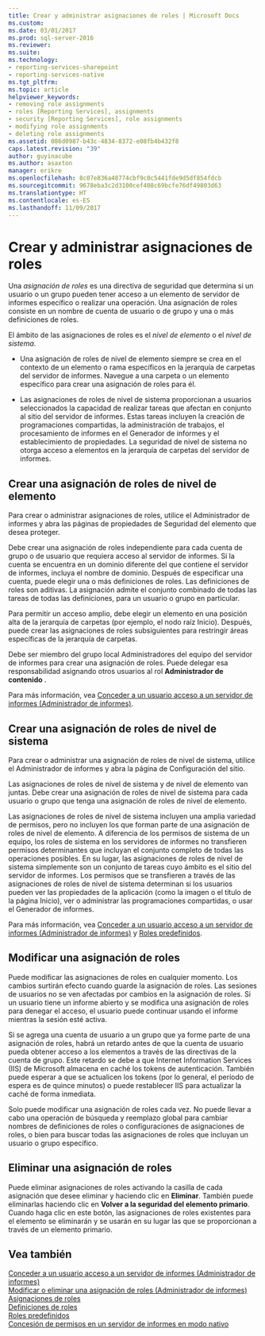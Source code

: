 ```yaml
---
title: Crear y administrar asignaciones de roles | Microsoft Docs
ms.custom: 
ms.date: 03/01/2017
ms.prod: sql-server-2016
ms.reviewer: 
ms.suite: 
ms.technology:
- reporting-services-sharepoint
- reporting-services-native
ms.tgt_pltfrm: 
ms.topic: article
helpviewer_keywords:
- removing role assignments
- roles [Reporting Services], assignments
- security [Reporting Services], role assignments
- modifying role assignments
- deleting role assignments
ms.assetid: 086d0987-b43c-4834-8372-e08fb4b432f8
caps.latest.revision: "39"
author: guyinacube
ms.author: asaxton
manager: erikre
ms.openlocfilehash: 8c07e836a48774cbf9c0c5441fde9d5df854fdcb
ms.sourcegitcommit: 9678eba3c2d3100cef408c69bcfe76df49803d63
ms.translationtype: HT
ms.contentlocale: es-ES
ms.lasthandoff: 11/09/2017
---
```

# <a name="create-and-manage-role-assignments"></a>Crear y administrar asignaciones de roles
  Una *asignación de roles* es una directiva de seguridad que determina si un usuario o un grupo pueden tener acceso a un elemento de servidor de informes específico o realizar una operación. Una asignación de roles consiste en un nombre de cuenta de usuario o de grupo y una o más definiciones de roles.  
  
 El ámbito de las asignaciones de roles es el *nivel de elemento* o el *nivel de sistema*.  
  
-   Una asignación de roles de nivel de elemento siempre se crea en el contexto de un elemento o rama específicos en la jerarquía de carpetas del servidor de informes. Navegue a una carpeta o un elemento específico para crear una asignación de roles para él.  
  
-   Las asignaciones de roles de nivel de sistema proporcionan a usuarios seleccionados la capacidad de realizar tareas que afectan en conjunto al sitio del servidor de informes. Estas tareas incluyen la creación de programaciones compartidas, la administración de trabajos, el procesamiento de informes en el Generador de informes y el establecimiento de propiedades. La seguridad de nivel de sistema no otorga acceso a elementos en la jerarquía de carpetas del servidor de informes.  
  
## <a name="creating-an-item-level-role-assignment"></a>Crear una asignación de roles de nivel de elemento  
 Para crear o administrar asignaciones de roles, utilice el Administrador de informes y abra las páginas de propiedades de Seguridad del elemento que desea proteger.  
  
 Debe crear una asignación de roles independiente para cada cuenta de grupo o de usuario que requiera acceso al servidor de informes. Si la cuenta se encuentra en un dominio diferente del que contiene el servidor de informes, incluya el nombre de dominio. Después de especificar una cuenta, puede elegir una o más definiciones de roles. Las definiciones de roles son aditivas. La asignación admite el conjunto combinado de todas las tareas de todas las definiciones, para un usuario o grupo en particular.  
  
 Para permitir un acceso amplio, debe elegir un elemento en una posición alta de la jerarquía de carpetas (por ejemplo, el nodo raíz Inicio). Después, puede crear las asignaciones de roles subsiguientes para restringir áreas específicas de la jerarquía de carpetas.  
  
 Debe ser miembro del grupo local Administradores del equipo del servidor de informes para crear una asignación de roles. Puede delegar esa responsabilidad asignando otros usuarios al rol **Administrador de contenido** .  
  
 Para más información, vea [Conceder a un usuario acceso a un servidor de informes &#40;Administrador de informes&#41;](../../reporting-services/security/grant-user-access-to-a-report-server-report-manager.md).  
  
## <a name="creating-a-system-level-role-assignment"></a>Crear una asignación de roles de nivel de sistema  
 Para crear o administrar una asignación de roles de nivel de sistema, utilice el Administrador de informes y abra la página de Configuración del sitio.  
  
 Las asignaciones de roles de nivel de sistema y de nivel de elemento van juntas. Debe crear una asignación de roles de nivel de sistema para cada usuario o grupo que tenga una asignación de roles de nivel de elemento.  
  
 Las asignaciones de roles de nivel de sistema incluyen una amplia variedad de permisos, pero no incluyen los que forman parte de una asignación de roles de nivel de elemento. A diferencia de los permisos de sistema de un equipo, los roles de sistema en los servidores de informes no transfieren permisos determinantes que incluyan el conjunto completo de todas las operaciones posibles. En su lugar, las asignaciones de roles de nivel de sistema simplemente son un conjunto de tareas cuyo ámbito es el sitio del servidor de informes. Los permisos que se transfieren a través de las asignaciones de roles de nivel de sistema determinan si los usuarios pueden ver las propiedades de la aplicación (como la imagen o el título de la página Inicio), ver o administrar las programaciones compartidas, o usar el Generador de informes.  
  
 Para más información, vea [Conceder a un usuario acceso a un servidor de informes &#40;Administrador de informes&#41;](../../reporting-services/security/grant-user-access-to-a-report-server-report-manager.md) y [Roles predefinidos](../../reporting-services/security/role-definitions-predefined-roles.md).  
  
## <a name="modifying-a-role-assignment"></a>Modificar una asignación de roles  
 Puede modificar las asignaciones de roles en cualquier momento. Los cambios surtirán efecto cuando guarde la asignación de roles. Las sesiones de usuarios no se ven afectadas por cambios en la asignación de roles. Si un usuario tiene un informe abierto y se modifica una asignación de roles para denegar el acceso, el usuario puede continuar usando el informe mientras la sesión esté activa.  
  
 Si se agrega una cuenta de usuario a un grupo que ya forme parte de una asignación de roles, habrá un retardo antes de que la cuenta de usuario pueda obtener acceso a los elementos a través de las directivas de la cuenta de grupo. Este retardo se debe a que Internet Information Services (IIS) de Microsoft almacena en caché los tokens de autenticación. También puede esperar a que se actualicen los tokens (por lo general, el período de espera es de quince minutos) o puede restablecer IIS para actualizar la caché de forma inmediata.  
  
 Solo puede modificar una asignación de roles cada vez. No puede llevar a cabo una operación de búsqueda y reemplazo global para cambiar nombres de definiciones de roles o configuraciones de asignaciones de roles, o bien para buscar todas las asignaciones de roles que incluyan un usuario o grupo específico.  
  
## <a name="deleting-a-role-assignment"></a>Eliminar una asignación de roles  
 Puede eliminar asignaciones de roles activando la casilla de cada asignación que desee eliminar y haciendo clic en **Eliminar**. También puede eliminarlas haciendo clic en **Volver a la seguridad del elemento primario**. Cuando haga clic en este botón, las asignaciones de roles existentes para el elemento se eliminarán y se usarán en su lugar las que se proporcionan a través de un elemento primario.  
  
## <a name="see-also"></a>Vea también  
 [Conceder a un usuario acceso a un servidor de informes &#40;Administrador de informes&#41;](../../reporting-services/security/grant-user-access-to-a-report-server-report-manager.md)   
 [Modificar o eliminar una asignación de roles &#40;Administrador de informes&#41;](../../reporting-services/security/role-assignments-modify-or-delete.md)   
 [Asignaciones de roles](../../reporting-services/security/role-assignments.md)   
 [Definiciones de roles](../../reporting-services/security/role-definitions.md)   
 [Roles predefinidos](../../reporting-services/security/role-definitions-predefined-roles.md)   
 [Concesión de permisos en un servidor de informes en modo nativo](../../reporting-services/security/granting-permissions-on-a-native-mode-report-server.md)  
  
  